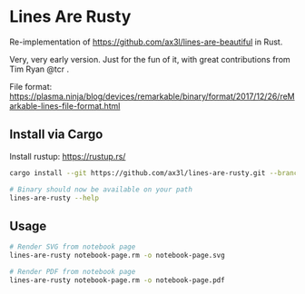# Lines Are Rusty

Re-implementation of https://github.com/ax3l/lines-are-beautiful in Rust.

Very, very early version.
Just for the fun of it, with great contributions from Tim Ryan @tcr .

File format:
https://plasma.ninja/blog/devices/remarkable/binary/format/2017/12/26/reMarkable-lines-file-format.html


## Install via Cargo
Install rustup: https://rustup.rs/

```bash
cargo install --git https://github.com/ax3l/lines-are-rusty.git --branch develop

# Binary should now be available on your path
lines-are-rusty --help
```

## Usage

```bash
# Render SVG from notebook page
lines-are-rusty notebook-page.rm -o notebook-page.svg

# Render PDF from notebook page
lines-are-rusty notebook-page.rm -o notebook-page.pdf
```

